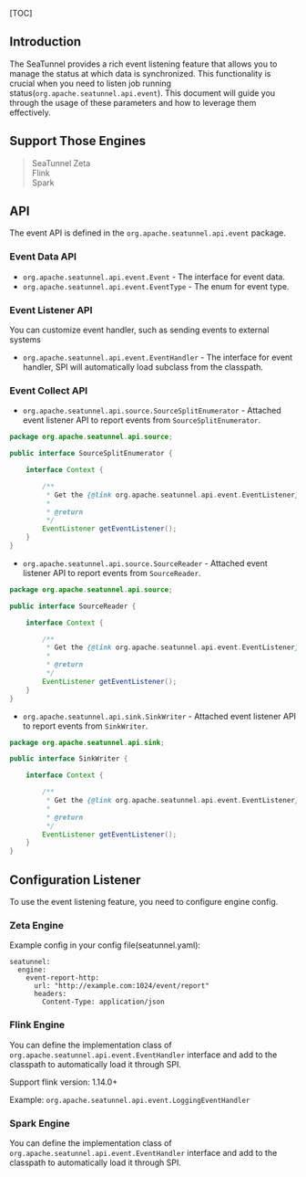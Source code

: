[TOC]

## Introduction

The SeaTunnel provides a rich event listening feature that allows you to manage the status at which data is synchronized.
This functionality is crucial when you need to listen job running status(`org.apache.seatunnel.api.event`).
This document will guide you through the usage of these parameters and how to leverage them effectively.

## Support Those Engines

> SeaTunnel Zeta<br/>
> Flink<br/>
> Spark<br/>

## API

The event API is defined in the `org.apache.seatunnel.api.event` package.

### Event Data API

- `org.apache.seatunnel.api.event.Event` - The interface for event data.
- `org.apache.seatunnel.api.event.EventType` - The enum for event type.

### Event Listener API

You can customize event handler, such as sending events to external systems

- `org.apache.seatunnel.api.event.EventHandler` - The interface for event handler, SPI will automatically load subclass from the classpath.

### Event Collect API

- `org.apache.seatunnel.api.source.SourceSplitEnumerator` - Attached event listener API to report events from `SourceSplitEnumerator`.

```java
package org.apache.seatunnel.api.source;

public interface SourceSplitEnumerator {

    interface Context {

        /**
         * Get the {@link org.apache.seatunnel.api.event.EventListener} of this enumerator.
         *
         * @return
         */
        EventListener getEventListener();
    }
}
```

- `org.apache.seatunnel.api.source.SourceReader` - Attached event listener API to report events from `SourceReader`.

```java
package org.apache.seatunnel.api.source;

public interface SourceReader {

    interface Context {

        /**
         * Get the {@link org.apache.seatunnel.api.event.EventListener} of this reader.
         *
         * @return
         */
        EventListener getEventListener();
    }
}
```

- `org.apache.seatunnel.api.sink.SinkWriter` - Attached event listener API to report events from `SinkWriter`.

```java
package org.apache.seatunnel.api.sink;

public interface SinkWriter {

    interface Context {

        /**
         * Get the {@link org.apache.seatunnel.api.event.EventListener} of this writer.
         *
         * @return
         */
        EventListener getEventListener();
    }
}
```

## Configuration Listener

To use the event listening feature, you need to configure engine config.

### Zeta Engine

Example config in your config file(seatunnel.yaml):

```
seatunnel:
  engine:
    event-report-http:
      url: "http://example.com:1024/event/report"
      headers:
        Content-Type: application/json
```

### Flink Engine

You can define the implementation class of `org.apache.seatunnel.api.event.EventHandler` interface and add to the classpath to automatically load it through SPI.

Support flink version: 1.14.0+

Example: `org.apache.seatunnel.api.event.LoggingEventHandler`

### Spark Engine

You can define the implementation class of `org.apache.seatunnel.api.event.EventHandler` interface and add to the classpath to automatically load it through SPI.
